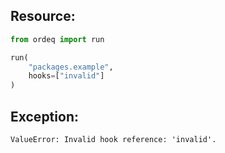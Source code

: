 ## Resource:
```python
from ordeq import run

run(
    "packages.example",
    hooks=["invalid"]
)

```

## Exception:
```text
ValueError: Invalid hook reference: 'invalid'.
```